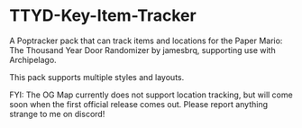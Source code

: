 # TTYD-Key-Item-Tracker
A Poptracker pack that can track items and locations for the Paper Mario: The Thousand Year Door Randomizer by jamesbrq, supporting use with Archipelago.

This pack supports multiple styles and layouts.

FYI: The OG Map currently does not support location tracking, but will come soon when the first official release comes out.
Please report anything strange to me on discord!
